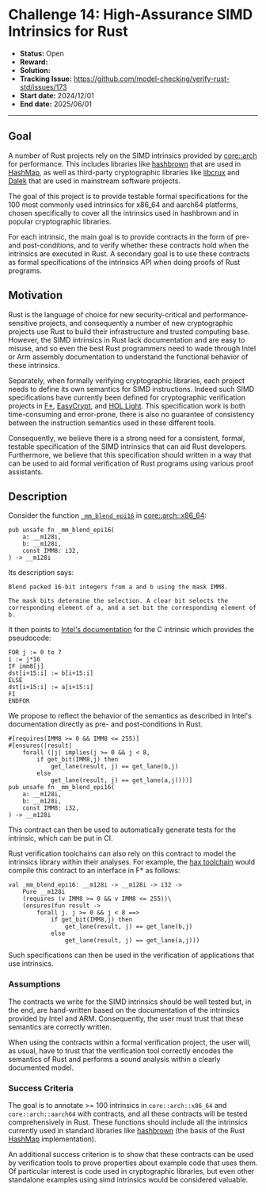 # Challenge 14: High-Assurance SIMD Intrinsics for Rust

- **Status:** Open
- **Reward:** 
- **Solution:** 
- **Tracking Issue:** https://github.com/model-checking/verify-rust-std/issues/173
- **Start date:** 2024/12/01
- **End date:** 2025/06/01

-------------------


## Goal

A number of Rust projects rely on the SIMD intrinsics provided by
[core::arch](https://doc.rust-lang.org/beta/core/arch/) for
performance. This includes libraries like [hashbrown]() that are used
in
[HashMap](https://doc.rust-lang.org/std/collections/struct.HashMap.html),
as well as third-party cryptographic libraries like
[libcrux](https://github.com/cryspen/libcrux) and
[Dalek](https://github.com/dalek-cryptography/curve25519-dalek) that
are used in mainstream software projects. 

The goal of this project is to provide testable formal specifications
for the 100 most commonly used intrinsics for x86_64 and aarch64
platforms, chosen specifically to cover all the intrinsics used in
hashbrown and in popular cryptographic libraries.

For each intrinsic, the main goal is to provide contracts in the form
of pre- and post-conditions, and to verify whether these contracts
hold when the intrinsics are executed in Rust.  A secondary goal is to
use these contracts as formal specifications of the intrinsics API
when doing proofs of Rust programs.


## Motivation

Rust is the language of choice for new security-critical and
performance-sensitive projects, and consequently a number of new
cryptographic projects use Rust to build their infrastructure and
trusted computing base. However, the SIMD intrinsics in Rust lack
documentation and are easy to misuse, and so even the best Rust programmers
need to wade through Intel or Arm assembly documentation to understand
the functional behavior of these intrinsics.

Separately, when formally verifying cryptographic libraries, each
project needs to define its own semantics for SIMD instructions.
Indeed such SIMD specifications have currently been defined for
cryptographic verification projects in [F*](https://github.com/hacl-star/hacl-star), 
[EasyCrypt](https://github.com/jasmin-lang/jasmin), and [HOL Light](https://github.com/awslabs/s2n-bignum/tree/main).
This specification work is both time-consuming and error-prone,
there is also no guarantee of consistency between the instruction
semantics used in these different tools.

Consequently, we believe there is a strong need for a consistent,
formal, testable specification of the SIMD intrinsics that can aid
Rust developers. Furthermore, we believe that this
specification should written in a way that can be used to aid formal
verification of Rust programs using various proof assistants. 

## Description

Consider the function [`_mm_blend_epi16`](https://doc.rust-lang.org/beta/core/arch/x86_64/fn._mm_blend_epi16.html)
in [core::arch::x86_64](https://doc.rust-lang.org/beta/core/arch/x86_64/index.html):

```
pub unsafe fn _mm_blend_epi16(
    a: __m128i,
    b: __m128i,
    const IMM8: i32,
) -> __m128i
```

Its description says:
```
Blend packed 16-bit integers from a and b using the mask IMM8.

The mask bits determine the selection. A clear bit selects the corresponding element of a, and a set bit the corresponding element of b.
```

It then points to [Intel's documentation](https://www.intel.com/content/www/us/en/docs/intrinsics-guide/index.html#text=_mm_blend_epi16) for the C intrinsic which provides the pseudocode:
```
FOR j := 0 to 7
i := j*16
IF imm8[j]
dst[i+15:i] := b[i+15:i]
ELSE
dst[i+15:i] := a[i+15:i]
FI
ENDFOR
```

We propose to reflect the behavior of the semantics as described in
Intel's documentation directly as pre- and post-conditions in Rust.

```
#[requires(IMM8 >= 0 && IMM8 <= 255)]
#[ensures(|result|
    forall (|j| implies(j >= 0 && j < 8,
        if get_bit(IMM8,j) then
            get_lane(result, j) == get_lane(b,j)
        else
            get_lane(result, j) == get_lane(a,j))))]
pub unsafe fn _mm_blend_epi16(
    a: __m128i,
    b: __m128i,
    const IMM8: i32,
) -> __m128i
```

This contract can then be used to automatically generate tests
for the intrinsic, which can be put in CI.

Rust verification toolchains can also rely on this contract to
model the intrinsics library within their analyses. For example,
the [hax toolchain](https://github.com/hacspec/hax) would compile
this contract to an interface in F* as follows:

```
val _mm_blend_epi16: __m128i -> __m128i -> i32 ->
    Pure __m128i
    (requires (v IMM8 >= 0 && v IMM8 <= 255))\
    (ensures(fun result ->
        forall j. j >= 0 && j < 8 ==>
            if get_bit(IMM8,j) then
                get_lane(result, j) == get_lane(b,j)
            else
                get_lane(result, j) == get_lane(a,j)))
```

Such specifications can then be used in the verification of applications
that use intrinsics. 

### Assumptions

The contracts we write for the SIMD intrinsics should be well tested
but, in the end, are hand-written based on the documentation
of the intrinsics provided by Intel and ARM. Consequently, the
user must trust that these semantics are correctly written.

When using the contracts within a formal verification project,
the user will, as usual, have to trust that the verification
tool correctly encodes the semantics of Rust and performs
a sound analysis within a clearly documented model.

### Success Criteria

The goal is to annotate >= 100 intrinsics in `core::arch::x86_64` and
`core::arch::aarch64` with contracts, and all these contracts will be
tested comprehensively in Rust. These functions should include all the
intrinsics currently used in standard libraries like
[hashbrown](https://github.com/rust-lang/hashbrown) (the basis
of the Rust [HashMap](https://doc.rust-lang.org/std/collections/struct.HashMap.html) implementation).

An additional success criterion is to show that these contracts can be
used by verification tools to prove properties about example code that
uses them. Of particular interest is code used in cryptographic
libraries, but even other standalone examples using simd intrinsics
would be considered valuable. 
